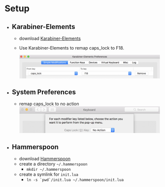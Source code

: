 # Setup
- ## Karabiner-Elements
  - download [Karabiner-Elements](https://github.com/tekezo/Karabiner-Elements)
  - Use Karabiner-Elements to remap caps_lock to F18.

    <img src="imgs/karabiner-elements.png" width="800px">

- ## System Preferences
  - remap caps_lock to no action
    <img src="imgs/sys-prefs.png" width="800px">

- ## Hammerspoon
  - download [Hammerspoon](http://www.hammerspoon.org/)
  - create a directory `~/.hammerspoon`
    - `mkdir ~/.hammerspoon`
  - create a symlink for `init.lua`
    - ``ln -s `pwd`/init.lua ~/.hammerspoon/init.lua``
